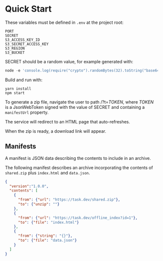 # Quick Start

These variables must be defined in `.env` at the project root:

    PORT
    SECRET
    S3_ACCESS_KEY_ID
    S3_SECRET_ACCESS_KEY
    S3_REGION
    S3_BUCKET

SECRET should be a random value, for example generated with:

```javascript
node -e 'console.log(require("crypto").randomBytes(32).toString("base64"))'
```

Build and run with:

    yarn install
    npm start

To generate a zip file, navigate the user to path /?t=_TOKEN_, where
_TOKEN_ is a JsonWebToken signed with the value of SECRET and containing
a `manifestUrl` property.

The service will redirect to an HTML page that auto-refreshes.

When the zip is ready, a download link will appear.

## Manifests

A manifest is JSON data describing the contents to include in an archive.

The following manifest describes an archive incorporating the contents
of `shared.zip` plus `index.html` and `data.json`.

```json
{
  "version":"1.0.0",
  "contents": [
    {
      "from": {"url": "https://task.dev/shared.zip"},
      "to": {"unzip": ""}
    },
    {
      "from": {"url": "https://task.dev/offline_index?id=1"},
      "to": {"file": "index.html"}
    },
    {
      "from": {"string": "{}"},
      "to": {"file": "data.json"}
    }
  ]
}
```
